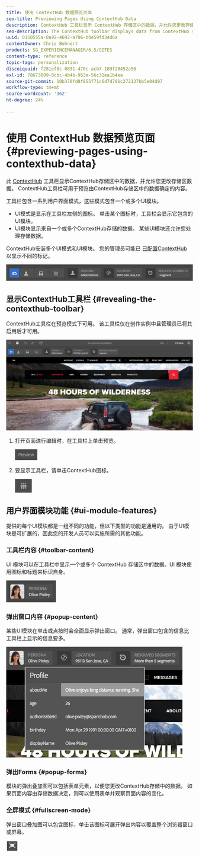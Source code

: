 ```yaml
---
title: 使用 ContextHub 数据预览页面
seo-title: Previewing Pages Using ContextHub Data
description: ContextHub 工具栏显示 ContextHub 存储区中的数据，并允许您更改存储区数据，该工具栏可用于预览内容
seo-description: The ContextHub toolbar displays data from ContextHub stores and enables you to change store data and  is useful for previewing content
uuid: 0150555a-0a92-4692-a706-bbe59fd34d6a
contentOwner: Chris Bohnert
products: SG_EXPERIENCEMANAGER/6.5/SITES
content-type: reference
topic-tags: personalization
discoiquuid: f281ef8c-0831-470c-acb7-189f20452a50
exl-id: 78673609-8cbc-4b4b-953e-56c31ea1b4ea
source-git-commit: 10b370fd8f855f71c6d7d791c272137bb5e04d97
workflow-type: tm+mt
source-wordcount: '362'
ht-degree: 24%

---
```


# 使用 ContextHub 数据预览页面{#previewing-pages-using-contexthub-data}

此 [ContextHub](/help/sites-developing/contexthub.md) 工具栏显示ContextHub存储区中的数据，并允许您更改存储区数据。 ContextHub工具栏可用于预览由ContextHub存储区中的数据确定的内容。

工具栏包含一系列用户界面模式，这些模式包含一个或多个UI模块。

* UI模式是显示在工具栏左侧的图标。 单击某个图标时，工具栏会显示它包含的UI模块。
* UI模块显示来自一个或多个ContextHub存储的数据。 某些UI模块还允许您处理存储数据。

ContextHub安装多个UI模式和UI模块。 您的管理员可能已 [已配置ContextHub](/help/sites-developing/ch-configuring.md) 以显示不同的标记。

![screen_shot_2018-03-23at093446](assets/screen_shot_2018-03-23at093446.png)

## 显示ContextHub工具栏 {#revealing-the-contexthub-toolbar}

ContextHub工具栏在预览模式下可用。 该工具栏仅在创作实例中且管理员已将其启用后才可用。

![screen_shot_2018-03-23at093730](assets/screen_shot_2018-03-23at093730.png)

1. 打开页面进行编辑时，在工具栏上单击预览。

   ![chlimage_1-219](assets/chlimage_1-219.png)

1. 要显示工具栏，请单击ContextHub图标。

   ![上下文中心](do-not-localize/screen_shot_2018-03-23at093621.png)

## 用户界面模块功能 {#ui-module-features}

提供的每个UI模块都是一组不同的功能，但以下类型的功能是通用的。 由于UI模块是可扩展的，因此您的开发人员可以实施所需的其他功能。

### 工具栏内容 {#toolbar-content}

UI 模块可以在工具栏中显示一个或多个 ContextHub 存储区中的数据。UI 模块使用图标和标题来标识自身。

![screen_shot_2018-03-23at093936](assets/screen_shot_2018-03-23at093936.png)

### 弹出窗口内容 {#popup-content}

某些UI模块在单击或点按时会全面显示弹出窗口。 通常，弹出窗口包含的信息比工具栏上显示的信息要多。

![screen_shot_2018-03-23at094003](assets/screen_shot_2018-03-23at094003.png)

### 弹出Forms {#popup-forms}

模块的弹出叠加图可以包括表单元素，以便您更改ContextHub存储中的数据。 如果页面内容由存储数据决定，则可以使用表单并观察页面内容的变化。

### 全屏模式 {#fullscreen-mode}

弹出窗口叠加图可以包含图标，单击该图标可展开弹出内容以覆盖整个浏览器窗口或屏幕。

![全屏](do-not-localize/chlimage_1-18.png)
